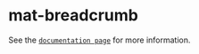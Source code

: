 # mat-breadcrumb

See the [`documentation page`](http://expandjs.com/elements/mat-breadcrumb) for more information.